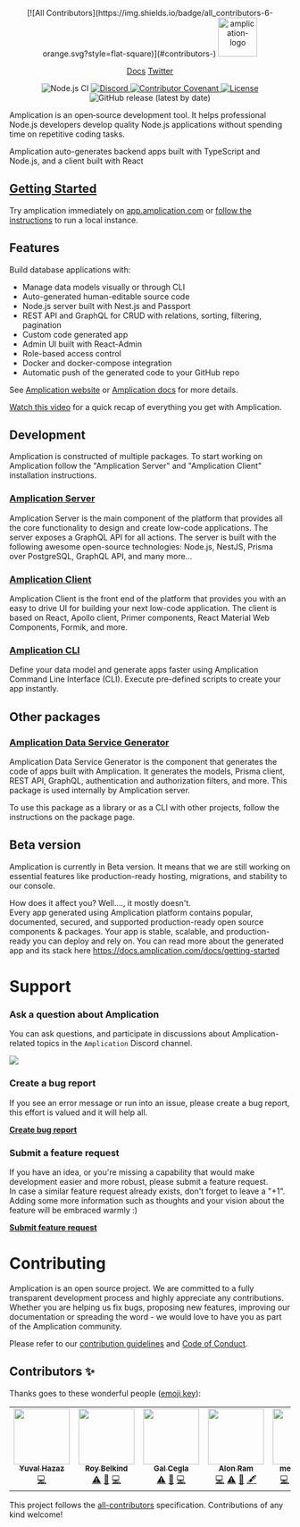 <p align="center">
<!-- ALL-CONTRIBUTORS-BADGE:START - Do not remove or modify this section -->
[![All Contributors](https://img.shields.io/badge/all_contributors-6-orange.svg?style=flat-square)](#contributors-)
<!-- ALL-CONTRIBUTORS-BADGE:END -->
  <a href="https://amplication.com" target="_blank">
    <img alt="amplication-logo" height="70" alt="Amplication Logo" src="https://amplication.com/assets/amplication-logo-purple.svg"/>
  </a>
</p>
<p align="center">
    <a href="https://docs.amplication.com/docs/">Docs</a> <a href="https://twitter.com/amplication">Twitter</a>
</p>
<p align="center">
  <img src="https://github.com/amplication/amplication/workflows/Node.js%20CI/badge.svg" alt="Node.js CI">
  <a href="https://discord.gg/Z2CG3rUFnu">
    <img src="https://img.shields.io/discord/757179260417867879?label=discord" alt="Discord">
  </a>
  <a href="code_of_conduct.md">
    <img src="https://img.shields.io/badge/Contributor%20Covenant-v2.0%20adopted-ff69b4.svg" alt="Contributor Covenant">
  </a>
  <a href="https://opensource.org/licenses/Apache-2.0">
    <img src="https://img.shields.io/badge/License-Apache%202.0-blue.svg" alt="License">
  </a>
  <img alt="GitHub release (latest by date)" src="https://img.shields.io/github/v/release/amplication/amplication?color=purple">
</p>

Amplication is an open‑source development tool. It helps professional Node.js developers develop quality Node.js applications without spending time on repetitive coding tasks.

Amplication auto-generates backend apps built with TypeScript and Node.js, and a client built with React

## [Getting Started](https://docs.amplication.com/docs/getting-started)

Try amplication immediately on [app.amplication.com](http://app.amplication.com/)
or [follow the instructions](#development) to run a local instance.

## Features

Build database applications with:

- Manage data models visually or through CLI
- Auto-generated human-editable source code
- Node.js server built with Nest.js and Passport
- REST API and GraphQL for CRUD with relations, sorting, filtering, pagination
- Custom code generated app
- Admin UI built with React-Admin
- Role-based access control
- Docker and docker-compose integration
- Automatic push of the generated code to your GitHub repo

See [Amplication website](http://amplication.com/) or [Amplication docs](http://docs.amplication.com/) for more details.

[Watch this video](https://youtu.be/tKGeLXoPr94) for a quick recap of everything you get with Amplication.

## Development

Amplication is constructed of multiple packages. To start working on Amplication follow the "Amplication Server" and "Amplication Client" installation instructions.

### [Amplication Server](./packages/amplication-server/README.md)

Amplication Server is the main component of the platform that provides all the core functionality to design and create low-code applications.
The server exposes a GraphQL API for all actions. The server is built with the following awesome open-source technologies: Node.js, NestJS, Prisma over PostgreSQL, GraphQL API, and many more...

### [Amplication Client](./packages/amplication-client/README.md)

Amplication Client is the front end of the platform that provides you with an easy to drive UI for building your next low-code application.
The client is based on React, Apollo client, Primer components, React Material Web Components, Formik, and more.

### [Amplication CLI](./packages/amplication-cli/README.md)

Define your data model and generate apps faster using Amplication Command Line Interface (CLI). Execute pre-defined scripts to create your app instantly.

## Other packages

### [Amplication Data Service Generator](./packages/amplication-data-service-generator/README.md)

Amplication Data Service Generator is the component that generates the code of apps built with Amplication. It generates the models, Prisma client, REST API, GraphQL, authentication and authorization filters, and more. This package is used internally by Amplication server.

To use this package as a library or as a CLI with other projects, follow the instructions on the package page.

## Beta version

Amplication is currently in Beta version. It means that we are still working on essential features like production-ready hosting, migrations, and stability to our console.

How does it affect you? Well...., it mostly doesn't.<br />
Every app generated using Amplication platform contains popular, documented, secured, and supported production-ready open source components & packages. Your app is stable, scalable, and production-ready you can deploy and rely on. You can read more about the generated app and its stack here https://docs.amplication.com/docs/getting-started

# Support

### Ask a question about Amplication

You can ask questions, and participate in discussions about Amplication-related topics in the `Amplication` Discord channel.

<a href="https://discord.gg/Z2CG3rUFnu"><img src="https://amplication.com/assets/images/discord_banner_purple.svg" /></a>

### Create a bug report

If you see an error message or run into an issue, please create a bug report, this effort is valued and it will help all.

[**Create bug report**](https://github.com/amplication/amplication/issues/new?assignees=&labels=type%3A%20bug&template=bug_report.md&title=)

### Submit a feature request

If you have an idea, or you're missing a capability that would make development easier and more robust, please submit a feature request.<br/>
In case a similar feature request already exists, don't forget to leave a "+1". Adding some more information such as thoughts and your vision about the feature will be embraced warmly :)

[**Submit feature request**](https://github.com/amplication/amplication/issues/new?assignees=&labels=type%3A%20feature%20request&template=feature_request.md&title=)

# Contributing

Amplication is an open source project. We are committed to a fully transparent development process and highly appreciate any contributions. Whether you are helping us fix bugs, proposing new features, improving our documentation or spreading the word - we would love to have you as part of the Amplication community.

Please refer to our [contribution guidelines](./CONTRIBUTING.md) and [Code of Conduct](./code_of_conduct.md).




## Contributors ✨

Thanks goes to these wonderful people ([emoji key](https://allcontributors.org/docs/en/emoji-key)):

<!-- ALL-CONTRIBUTORS-LIST:START - Do not remove or modify this section -->
<!-- prettier-ignore-start -->
<!-- markdownlint-disable -->
<table>
  <tr>
    <td align="center"><a href="https://amplication.com/"><img src="https://avatars.githubusercontent.com/u/43705455?v=4?s=100" width="100px;" alt=""/><br /><sub><b>Yuval Hazaz</b></sub></a><br /><a href="https://github.com/amplication/amplication/commits?author=yuval-hazaz" title="Code">💻</a></td>
    <td align="center"><a href="https://github.com/belkind27"><img src="https://avatars.githubusercontent.com/u/71218434?v=4?s=100" width="100px;" alt=""/><br /><sub><b>Roy Belkind</b></sub></a><br /><a href="https://github.com/amplication/amplication/commits?author=belkind27" title="Tests">⚠️</a> <a href="https://github.com/amplication/amplication/issues?q=author%3Abelkind27" title="Bug reports">🐛</a> <a href="https://github.com/amplication/amplication/commits?author=belkind27" title="Code">💻</a></td>
    <td align="center"><a href="http://cegla.me"><img src="https://avatars.githubusercontent.com/u/62651890?v=4?s=100" width="100px;" alt=""/><br /><sub><b>Gal Cegla</b></sub></a><br /><a href="https://github.com/amplication/amplication/commits?author=GalCegla" title="Tests">⚠️</a> <a href="https://github.com/amplication/amplication/issues?q=author%3AGalCegla" title="Bug reports">🐛</a> <a href="https://github.com/amplication/amplication/commits?author=GalCegla" title="Code">💻</a></td>
    <td align="center"><a href="https://github.com/alonram"><img src="https://avatars.githubusercontent.com/u/40050499?v=4?s=100" width="100px;" alt=""/><br /><sub><b>Alon Ram</b></sub></a><br /><a href="https://github.com/amplication/amplication/commits?author=alonram" title="Code">💻</a> <a href="https://github.com/amplication/amplication/commits?author=alonram" title="Tests">⚠️</a> <a href="https://github.com/amplication/amplication/issues?q=author%3Aalonram" title="Bug reports">🐛</a> <a href="#content-alonram" title="Content">🖋</a></td>
    <td align="center"><a href="https://github.com/meeroslava"><img src="https://avatars.githubusercontent.com/u/20791516?v=4?s=100" width="100px;" alt=""/><br /><sub><b>meeroslava</b></sub></a><br /><a href="https://github.com/amplication/amplication/commits?author=meeroslava" title="Code">💻</a> <a href="https://github.com/amplication/amplication/commits?author=meeroslava" title="Tests">⚠️</a> <a href="https://github.com/amplication/amplication/issues?q=author%3Ameeroslava" title="Bug reports">🐛</a> <a href="#content-meeroslava" title="Content">🖋</a></td>
    <td align="center"><a href="https://github.com/udanna"><img src="https://avatars.githubusercontent.com/u/8627181?v=4?s=100" width="100px;" alt=""/><br /><sub><b>danna</b></sub></a><br /><a href="https://github.com/amplication/amplication/commits?author=udanna" title="Documentation">📖</a></td>
  </tr>
</table>

<!-- markdownlint-restore -->
<!-- prettier-ignore-end -->

<!-- ALL-CONTRIBUTORS-LIST:END -->

This project follows the [all-contributors](https://github.com/all-contributors/all-contributors) specification. Contributions of any kind welcome!
